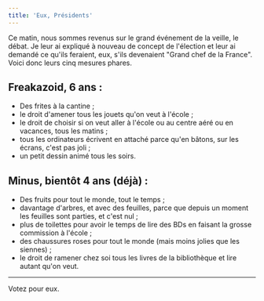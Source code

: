 ```yaml
---
title: 'Eux, Présidents'
---
```


Ce matin, nous sommes revenus sur le grand événement de la veille, le débat. Je leur ai expliqué à nouveau de concept de l'élection et leur ai demandé ce qu'ils feraient, eux, s'ils devenaient "Grand chef de la France". Voici donc leurs cinq mesures phares.

## Freakazoid, 6 ans :

-   Des frites à la cantine ;
-   le droit d'amener tous les jouets qu'on veut à l'école ;
-   le droit de choisir si on veut aller à l'école ou au centre aéré ou en vacances, tous les matins ;
-   tous les ordinateurs écrivent en attaché parce qu'en bâtons, sur les écrans, c'est pas joli ;
-   un petit dessin animé tous les soirs.

## Minus, bientôt 4 ans (déjà) :

-   Des fruits pour tout le monde, tout le temps ;
-   davantage d'arbres, et avec des feuilles, parce que depuis un moment les feuilles sont parties, et c'est nul ;
-   plus de toilettes pour avoir le temps de lire des BDs en faisant la grosse commission à l'école ;
-   des chaussures roses pour tout le monde (mais moins jolies que les siennes) ;
-   le droit de ramener chez soi tous les livres de la bibliothèque et lire autant qu'on veut.

---

Votez pour eux.
